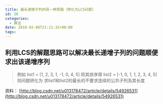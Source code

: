 ```yaml
---
title: 最长递增子列的另一种思路（转化为LCS问题）
id: 28
categories:
  - 算法
date: 2018-02-06T21:11:32+08:00
tags:
---
```


## 利用LCS的解题思路可以解决最长递增子列的问题顺便求出该递增序列


> 例如
> list1 = [1, 2, 3, 1, -1, 0, 4, 5]
> 将其排序得
> list2 = [-1, 0, 1, 1, 2, 3, 4, 5]
> 则问题转化为
> 求list1和list2的最长的不要求连续的公共子列及其长度

资料：
[http://blog.csdn.net/u013178472/article/details/54926531](http://blog.csdn.net/u013178472/article/details/54926531)
